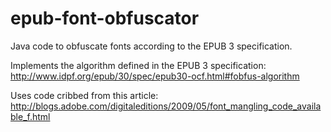 # epub-font-obfuscator
Java code to obfuscate fonts according to the EPUB 3 specification.

Implements the algorithm defined in the EPUB 3 specification: http://www.idpf.org/epub/30/spec/epub30-ocf.html#fobfus-algorithm

Uses code cribbed from this article: http://blogs.adobe.com/digitaleditions/2009/05/font_mangling_code_available_f.html
